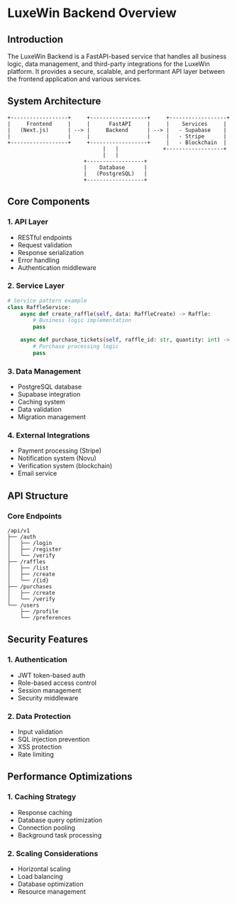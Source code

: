 # LuxeWin Backend Overview

## Introduction
The LuxeWin Backend is a FastAPI-based service that handles all business logic, data management, and third-party integrations for the LuxeWin platform. It provides a secure, scalable, and performant API layer between the frontend application and various services.

## System Architecture

```
+------------------+     +------------------+     +------------------+
|     Frontend     |     |      FastAPI     |     |    Services     |
|   (Next.js)      | --> |     Backend      | --> |   - Supabase    |
|                  |     |                  |     |   - Stripe      |
+------------------+     +------------------+     |   - Blockchain  |
                              |   |              +------------------+
                              |   |
                        +------------------+
                        |    Database      |
                        |   (PostgreSQL)   |
                        +------------------+
```

## Core Components

### 1. API Layer
- RESTful endpoints
- Request validation
- Response serialization
- Error handling
- Authentication middleware

### 2. Service Layer
```python
# Service pattern example
class RaffleService:
    async def create_raffle(self, data: RaffleCreate) -> Raffle:
        # Business logic implementation
        pass

    async def purchase_tickets(self, raffle_id: str, quantity: int) -> Purchase:
        # Purchase processing logic
        pass
```

### 3. Data Management
- PostgreSQL database
- Supabase integration
- Caching system
- Data validation
- Migration management

### 4. External Integrations
- Payment processing (Stripe)
- Notification system (Novu)
- Verification system (blockchain)
- Email service

## API Structure

### Core Endpoints
```plaintext
/api/v1
├── /auth
│   ├── /login
│   ├── /register
│   └── /verify
├── /raffles
│   ├── /list
│   ├── /create
│   └── /{id}
├── /purchases
│   ├── /create
│   └── /verify
└── /users
    ├── /profile
    └── /preferences
```

## Security Features

### 1. Authentication
- JWT token-based auth
- Role-based access control
- Session management
- Security middleware

### 2. Data Protection
- Input validation
- SQL injection prevention
- XSS protection
- Rate limiting

## Performance Optimizations

### 1. Caching Strategy
- Response caching
- Database query optimization
- Connection pooling
- Background task processing

### 2. Scaling Considerations
- Horizontal scaling
- Load balancing
- Database optimization
- Resource management